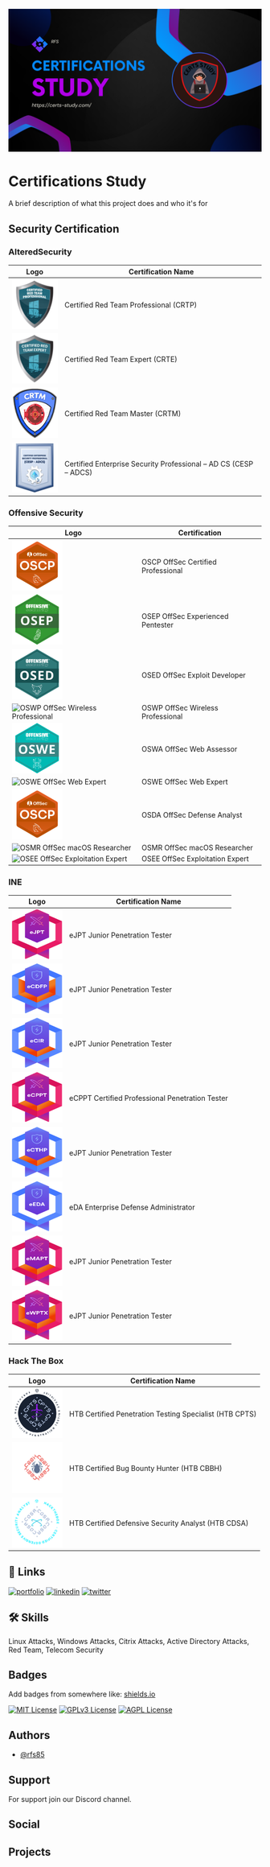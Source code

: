 
![Logo](./images/cover.png)


# Certifications Study

A brief description of what this project does and who it's for


## Security Certification

### AlteredSecurity

| Logo | Certification Name |
| --- | --- |
| <img src="/images/logos/CRTP.webp" alt="Certified Red Team Professional (CRTP)" width="100" height="100"> | Certified Red Team Professional (CRTP) |
| <img src="/images/logos/CRTE.webp" alt="Certified Red Team Expert (CRTE)" width="100" height="100"> | Certified Red Team Expert (CRTE) |
| <img src="/images/logos/CRTM.webp" alt="Certified Red Team Master (CRTM)" width="100" height="100"> | Certified Red Team Master (CRTM) |
| <img src="/images/logos/CESP.webp" alt="Certified Enterprise Security Professional – AD CS (CESP – ADCS)" width="100" height="100"> | Certified Enterprise Security Professional – AD CS (CESP – ADCS) |



### Offensive Security
| Logo                                 | Certification                                                                                             |
|-------------------|---------------------------------------------------------------------------------------------------------|
| <img src="/images/logos/OSCP.png" alt="OSCP OffSec Certified Professional" width="100" height="100"> | OSCP OffSec Certified Professional | 
| <img src="/images/logos/OSEP.png" alt="OSEP OffSec Experienced Pentester" width="100" height="100">| OSEP OffSec Experienced Pentester | ![OSEP Logo](./images/logos/OSEP.png) |
| <img src="/images/logos/OSED.png" alt="OSED OffSec Exploit Developer" width="100" height="100">| OSED OffSec Exploit Developer| ![OSED Logo](./images/logos/OSED.png) |
| <img src="/images/logos/OSWP.png" alt="OSWP OffSec Wireless Professional" width="100" height="100">| OSWP OffSec Wireless Professional | ![OSWP Logo](./images/logos/OSWP.png) |
| <img src="/images/logos/OSWE.png" alt="OSWA OffSec Web Assessor" width="100" height="100">| OSWA OffSec Web Assessor | ![OSWA Logo](./images/logos/OSWA.png) |
| <img src="/images/logos/OSDA.png" alt="OSWE OffSec Web Expert" width="100" height="100">| OSWE OffSec Web Expert | ![OSWE Logo](./images/logos/OSWE.png) |
| <img src="/images/logos/OSCP.png" alt="OSDA OffSec Defense Analyst" width="100" height="100">| OSDA OffSec Defense Analyst | ![OSDA Logo](./images/logos/OSDA.png) |
| <img src="/images/logos/OSMR.png" alt="OSMR OffSec macOS Researcher" width="100" height="100">| OSMR OffSec macOS Researcher | ![OSMR Logo](./images/logos/OSMR.png) |
| <img src="/images/logos/OSEE.png" alt="OSEE OffSec Exploitation Expert" width="100" height="100">| OSEE OffSec Exploitation Expert | ![OSEE Logo](./images/logos/OSEE.png) |

### INE

| Logo | Certification Name |
| --- | --- |
| <img src="/images/logos/eJPT.png" alt="eJPT Junior Penetration Tester" width="100" height="100"> | eJPT Junior Penetration Tester |
| <img src="/images/logos/eCDFP.png" alt="eJPT Junior Penetration Tester" width="100" height="100"> | eJPT Junior Penetration Tester |
| <img src="/images/logos/eCIR.png" alt="eJPT Junior Penetration Tester" width="100" height="100"> | eJPT Junior Penetration Tester |
| <img src="/images/logos/eCPPT.png" alt="eCPPT Certified Professional Penetration Tester" width="100" height="100"> | eCPPT Certified Professional Penetration Tester |
| <img src="/images/logos/eCTHP.png" alt="eJPT Junior Penetration Tester" width="100" height="100"> | eJPT Junior Penetration Tester |
| <img src="/images/logos/eDA.png" alt="eDA Enterprise Defense Administrator" width="100" height="100"> | eDA Enterprise Defense Administrator |
| <img src="/images/logos/eMAPT.png" alt="eJPT Junior Penetration Tester" width="100" height="100"> | eJPT Junior Penetration Tester |
| <img src="/images/logos/eWPTX.png" alt="eJPT Junior Penetration Tester" width="100" height="100"> | eJPT Junior Penetration Tester |

### Hack The Box
| Logo | Certification Name |
| --- | --- |
| <img src="/images/logos/CPTS.png" alt="HTB Certified Penetration Testing Specialist (HTB CPTS)" width="100" height="100"> | HTB Certified Penetration Testing Specialist (HTB CPTS) |
| <img src="/images/logos/CBBH.png" alt="HTB Certified Bug Bounty Hunter (HTB CBBH)" width="100" height="100"> | HTB Certified Bug Bounty Hunter (HTB CBBH) |
| <img src="/images/logos/CDSA.png" alt="HTB Certified Defensive Security Analyst (HTB CDSA)" width="100" height="100"> | HTB Certified Defensive Security Analyst (HTB CDSA) |






## 🔗 Links
[![portfolio](https://img.shields.io/badge/my_portfolio-000?style=for-the-badge&logo=ko-fi&logoColor=white)](https://katherineoelsner.com/)
[![linkedin](https://img.shields.io/badge/linkedin-0A66C2?style=for-the-badge&logo=linkedin&logoColor=white)]([https://www.linkedin.com/](https://www.linkedin.com/in/ruben-silva85/))
[![twitter](https://img.shields.io/badge/twitter-1DA1F2?style=for-the-badge&logo=twitter&logoColor=white)](https://twitter.com/)


## 🛠 Skills
Linux Attacks, Windows Attacks, Citrix Attacks, Active Directory Attacks, Red Team, Telecom Security


## Badges

Add badges from somewhere like: [shields.io](https://shields.io/)

[![MIT License](https://img.shields.io/badge/License-MIT-green.svg)](https://choosealicense.com/licenses/mit/)
[![GPLv3 License](https://img.shields.io/badge/License-GPL%20v3-yellow.svg)](https://opensource.org/licenses/)
[![AGPL License](https://img.shields.io/badge/license-AGPL-blue.svg)](http://www.gnu.org/licenses/agpl-3.0)


## Authors

- [@rfs85](https://www.github.com/rfs85)


## Support

For support join our Discord channel.

## Social
## Projects
